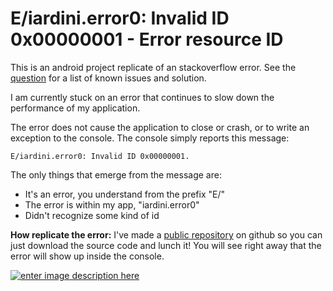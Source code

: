E/iardini.error0: Invalid ID 0x00000001 - Error resource ID
=======

This is an android project replicate of an stackoverflow error. 
See the [question](https://stackoverflow.com/questions/64719193/e-iardini-error0-invalid-id-0x00000001-error-resource-id) for a list of known issues and solution. 

I am currently stuck on an error that continues to slow down the performance of my application.

The error does not cause the application to close or crash, or to write an exception to the console. The console simply reports this message:

``` E/iardini.error0: Invalid ID 0x00000001. ```

The only things that emerge from the message are:

 - It's an error, you understand from the prefix "E/"
 - The error is within my app, "iardini.error0"
 - Didn't recognize some kind of id


**How replicate the error:** I've made a [public repository][1] on github so you can just download the source code and lunch it! You will see right away that the error will show up inside the console.

[![enter image description here][2]][2]






  [1]: https://github.com/Ciardini/error03
  [2]: https://i.stack.imgur.com/ztxTD.png
